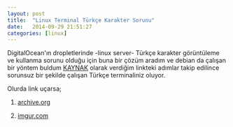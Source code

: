 ```yaml
---
layout: post
title:  "Linux Terminal Türkçe Karakter Sorunu"
date:   2014-09-29 21:51:27
categories: [linux]
---
```

DigitalOcean'ın dropletlerinde -linux server- Türkçe karakter görüntüleme ve kullanma sorunu olduğu için buna bir çözüm aradım ve debian da çalışan bir yöntem buldum [KAYNAK](http://l10n-turkish.alioth.debian.org/doc/debian-turkish-mini-HOWTO/debian-turkish-mini-HOWTO.html) olarak verdiğim linkteki adımlar takip edilince sorunsuz bir şekilde çalışan Türkçe terminaliniz oluyor.

Olurda link uçarsa;

1. [archive.org](https://web.archive.org/web/20141101143045/http://l10n-turkish.alioth.debian.org/doc/debian-turkish-mini-HOWTO/debian-turkish-mini-HOWTO.html)

2. [imgur.com](http://i.imgur.com/mSwLG6P.png)


